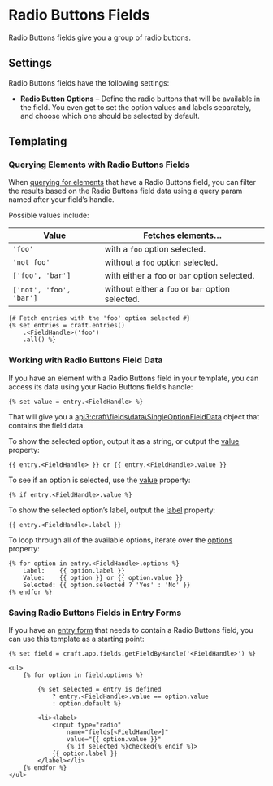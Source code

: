 # Radio Buttons Fields

Radio Buttons fields give you a group of radio buttons.

## Settings

Radio Buttons fields have the following settings:

* **Radio Button Options** – Define the radio buttons that will be available in the field. You even get to set the option values and labels separately, and choose which one should be selected by default.

## Templating

### Querying Elements with Radio Buttons Fields

When [querying for elements](dev/element-queries/README.md) that have a Radio Buttons field, you can filter the results based on the Radio Buttons field data using a query param named after your field’s handle.

Possible values include:

| Value | Fetches elements…
| - | -
| `'foo'` | with a `foo` option selected.
| `'not foo'` | without a `foo` option selected.
| `['foo', 'bar']` | with either a `foo` or `bar` option selected.
| `['not', 'foo', 'bar']` | without either a `foo` or `bar` option selected.

```twig
{# Fetch entries with the 'foo' option selected #}
{% set entries = craft.entries()
    .<FieldHandle>('foo')
    .all() %}
```

### Working with Radio Buttons Field Data

If you have an element with a Radio Buttons field in your template, you can access its data using your Radio Buttons field’s handle:

```twig
{% set value = entry.<FieldHandle> %}
```

That will give you a <api3:craft\fields\data\SingleOptionFieldData> object that contains the field data.

To show the selected option, output it as a string, or output the [value](api3:craft\fields\data\SingleOptionFieldData::$value) property:

```twig
{{ entry.<FieldHandle> }} or {{ entry.<FieldHandle>.value }}
```

To see if an option is selected, use the [value](api3:craft\fields\data\SingleOptionFieldData::$value) property:

```twig
{% if entry.<FieldHandle>.value %}
```

To show the selected option’s label, output the [label](api3:craft\fields\data\SingleOptionFieldData::$label) property:

```twig
{{ entry.<FieldHandle>.label }}
```

To loop through all of the available options, iterate over the [options](api3:craft\fields\data\SingleOptionFieldData::getOptions()) property:

```twig
{% for option in entry.<FieldHandle>.options %}
    Label:    {{ option.label }}
    Value:    {{ option }} or {{ option.value }}
    Selected: {{ option.selected ? 'Yes' : 'No' }}
{% endfor %}
```

### Saving Radio Buttons Fields in Entry Forms

If you have an [entry form](dev/examples/entry-form.md) that needs to contain a Radio Buttons field, you can use this template as a starting point:

```twig
{% set field = craft.app.fields.getFieldByHandle('<FieldHandle>') %}

<ul>
    {% for option in field.options %}

        {% set selected = entry is defined
            ? entry.<FieldHandle>.value == option.value
            : option.default %}

        <li><label>
            <input type="radio"
                name="fields[<FieldHandle>]"
                value="{{ option.value }}"
                {% if selected %}checked{% endif %}>
            {{ option.label }}
        </label></li>
    {% endfor %}
</ul>
```

